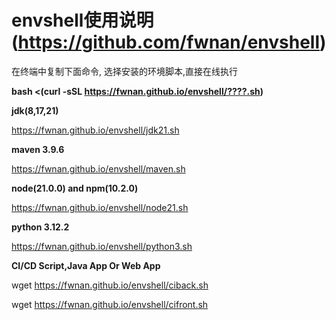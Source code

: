 # envshell使用说明(https://github.com/fwnan/envshell)
在终端中复制下面命令, 选择安装的环境脚本,直接在线执行

**bash <(curl -sSL https://fwnan.github.io/envshell/????.sh)**

**jdk(8,17,21)**

https://fwnan.github.io/envshell/jdk21.sh

**maven 3.9.6**

https://fwnan.github.io/envshell/maven.sh

**node(21.0.0) and npm(10.2.0)**

https://fwnan.github.io/envshell/node21.sh

**python 3.12.2**

https://fwnan.github.io/envshell/python3.sh


**CI/CD Script,Java App Or Web App**

wget https://fwnan.github.io/envshell/ciback.sh

wget https://fwnan.github.io/envshell/cifront.sh
